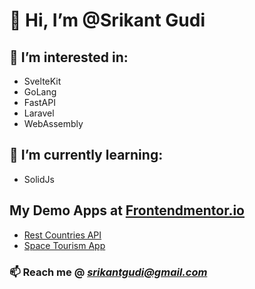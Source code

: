 # 👋 Hi, I’m @Srikant Gudi

## 👀 I’m interested in:
  - SvelteKit
  - GoLang
  - FastAPI
  - Laravel
  - WebAssembly

## 🌱 I’m currently learning:
  - SolidJs

## My Demo Apps at [Frontendmentor.io](https://frontendmentor.io/profile/srikantgudi)
- [Rest Countries API](https://rest-countries-api-steel.vercel.app/)
- [Space Tourism App](https://space-tourism-app-three.vercel.app/)

### 📫 Reach me @ *srikantgudi@gmail.com*

<!---
srikantgudi/srikantgudi is a ✨ special ✨ repository because its `README.md` (this file) appears on your GitHub profile.
You can click the Preview link to take a look at your changes.
--->

